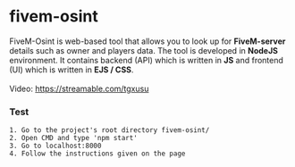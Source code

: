 # fivem-osint
FiveM-Osint is web-based tool that allows you to look up for **FiveM-server** details such as owner and players data. The tool is developed in **NodeJS** environment.
It contains backend (API) which is written in **JS** and frontend (UI) which is written in **EJS / CSS**.
<br><br>
Video: https://streamable.com/tgxusu
### Test
```
1. Go to the project's root directory fivem-osint/
2. Open CMD and type 'npm start'
3. Go to localhost:8000
4. Follow the instructions given on the page
```
